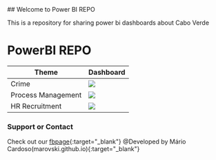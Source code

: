 <link href="./assets/css/style.scss" rel="stylesheet">
## Welcome to Power BI REPO

This is a repository for sharing power bi dashboards about Cabo Verde

# PowerBI REPO
| Theme  |             Dashboard                                                                        |
|---	|---	                                                                        |
| Crime | <img id="powerbix" src="./assets/media/crimeCV.gif">                          |   
| Process Management | <img id="powerbix" src="./assets/media/GestaoProcessosDash.gif"> |  
| HR Recruitment |  <img id="powerbix" src="./assets/media/pepapDASHBOAD_opt.gif">          |  


### Support or Contact

Check out our [fbpage](https://www.facebook.com/powerbiCaboVerde/){:target="_blank"}
@Developed by Mário Cardoso(marovski.github.io){:target="_blank"}